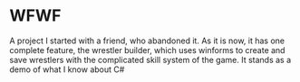 WFWF
====

A project I started with a friend, who abandoned it. As it is now, it has one complete feature, the wrestler builder, which uses winforms to create and save wrestlers with the complicated skill system of the game. It stands as a demo of what I know about C#
